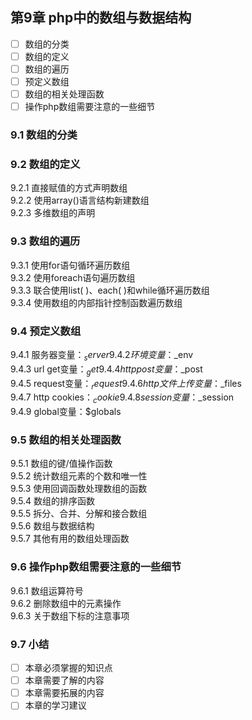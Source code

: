 ## 第9章 php中的数组与数据结构
- [ ] 数组的分类
- [ ] 数组的定义
- [ ] 数组的遍历
- [ ] 预定义数组
- [ ] 数组的相关处理函数
- [ ] 操作php数组需要注意的一些细节

### 9.1 数组的分类
### 9.2 数组的定义
9.2.1 直接赋值的方式声明数组  
9.2.2 使用array()语言结构新建数组  
9.2.3 多维数组的声明  
### 9.3 数组的遍历
9.3.1 使用for语句循环遍历数组  
9.3.2 使用foreach语句遍历数组  
9.3.3 联合使用list( )、each( )和while循环遍历数组  
9.3.4 使用数组的内部指针控制函数遍历数组  
### 9.4 预定义数组
9.4.1 服务器变量：$_server  
9.4.2 环境变量：$_env  
9.4.3 url get变量：$_get  
9.4.4 http post变量：$_post  
9.4.5 request变量：$_request  
9.4.6 http文件上传变量：$_files  
9.4.7 http cookies：$_cookie  
9.4.8 session变量：$_session  
9.4.9 global变量：$globals  
### 9.5 数组的相关处理函数  
9.5.1 数组的键/值操作函数  
9.5.2 统计数组元素的个数和唯一性  
9.5.3 使用回调函数处理数组的函数  
9.5.4 数组的排序函数  
9.5.5 拆分、合并、分解和接合数组  
9.5.6 数组与数据结构  
9.5.7 其他有用的数组处理函数  
### 9.6 操作php数组需要注意的一些细节  
9.6.1 数组运算符号  
9.6.2 删除数组中的元素操作  
9.6.3 关于数组下标的注意事项  
### 9.7 小结
- [ ] 本章必须掌握的知识点
- [ ] 本章需要了解的内容
- [ ] 本章需要拓展的内容
- [ ] 本章的学习建议